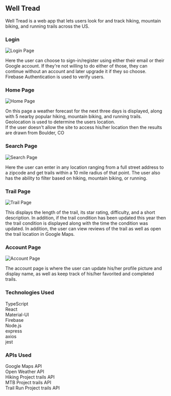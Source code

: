 ## Well Tread

Well Tread is a web app that lets users look for and track hiking, mountain biking, and running trails across the US.

### Login
![Login Page](https://firebasestorage.googleapis.com/v0/b/well-tread.appspot.com/o/ReadMe%20Images%2FWell%20Tread%20Login.png?alt=media&token=946a207f-0801-42a9-b572-23d23266048b "Login Page")

Here the user can choose to sign-in/register using either their email or their Google account. If they're not willing to do either of those, they can continue without an account and later upgrade it if they so choose. <br>
Firebase Authentication is used to verify users.

### Home Page
![Home Page](https://firebasestorage.googleapis.com/v0/b/well-tread.appspot.com/o/ReadMe%20Images%2FWell%20Tread%20Home.png?alt=media&token=a32643cb-7385-4867-8a03-604e1e310dfe "Home Page")

On this page a weather forecast for the next three days is displayed, along with 5 nearby popular hiking, mountain biking, and running trails. Geolocation is used to determine the users location. <br>
If the user doesn't allow the site to access his/her location then the results are drawn from Boulder, CO

### Search Page
![Search Page](https://firebasestorage.googleapis.com/v0/b/well-tread.appspot.com/o/ReadMe%20Images%2FWell%20Tread%20Mobile%20Search.png?alt=media&token=9bb1cc8e-c668-426f-a25f-b5347cf32c3d "Search Page")

Here the user can enter in any location ranging from a full street address to a zipcode and get trails within a 10 mile radius of that point. The user also has the ability to filter based on hiking, mountain biking, or running.

### Trail Page

![Trail Page](https://firebasestorage.googleapis.com/v0/b/well-tread.appspot.com/o/ReadMe%20Images%2FWell%20Tread%20Trail%20Page.png?alt=media&token=3590301a-3c0b-4904-9ffe-f1eb1f528a3d "Trail Page")

This displays the length of the trail, its star rating, difficulty, and a short description. In addition, if the trail condition has been updated this year then the trail condition is displayed along with the time the condition was updated. In addition, the user can view reviews of the trail as well as open the trail location in Google Maps.

### Account Page

![Account Page](https://firebasestorage.googleapis.com/v0/b/well-tread.appspot.com/o/ReadMe%20Images%2FWell%20Tread%20Account%20Page.png?alt=media&token=8c390215-04d2-417c-85d6-68f38e67c2d5 "Account Page")

The account page is where the user can update his/her profile picture and display name, as well as keep track of his/her favorited and completed trails.

### Technologies Used
TypeScript <br>
React <br>
Material-UI<br>
Firebase<br>
Node.js<br>
express<br>
axios<br>
jest<br>

### APIs Used
Google Maps API<br>
Open Weather API<br>
Hiking Project trails API<br>
MTB Project trails API<br>
Trail Run Project trails API<br>
